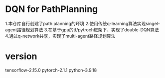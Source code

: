 # DQN for PathPlanning
1.本仓库自行创建了path planning的环境
2.使用传统q-learning算法实现singel-agent路径规划算法
3.在基于gpu的tf/pytroch框架下，实现了double-DQN算法
4.通过q-network共享，实现了multi-agent路径规划算法

# version
tensorflow-2.15.0
pytorch-2.1.1
python-3.9.18
